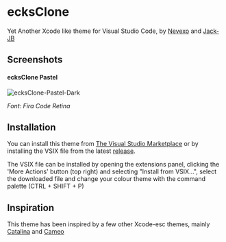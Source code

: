 # ecksClone
Yet Another Xcode like theme for Visual Studio Code, by 
[Nevexo](https://nevexo.space) and [Jack-JB](https://github.com/jack-jb)

## Screenshots

#### ecksClone Pastel

![ecksClone-Pastel-Dark](https://raw.githubusercontent.com/Nevexo/ecksclone/master/screenshots/ecksCloneDark.png "ecksClone Dark")

*Font: Fira Code Retina*

## Installation

You can install this theme from [The Visual Studio Marketplace](https://marketplace.visualstudio.com/items?itemName=NevexoJack-JB.ecksclone)
or by installing the VSIX file from the latest [release](https://github.com/nevexo/ecksClone/releases).

The VSIX file can be installed by opening the extensions panel, clicking the 'More Actions' button (top right)
and selecting "Install from VSIX...", select the downloaded file and change your colour theme with the command
palette (CTRL + SHIFT + P)


## Inspiration

This theme has been inspired by a few other Xcode-esc themes, mainly
[Catalina](https://marketplace.visualstudio.com/items?itemName=vincentriemer-vsc.vscode-theme-catalina)
and
[Cameo](https://github.com/PascalPixel/cameo)
